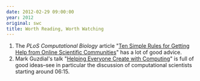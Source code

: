 ```yaml
---
date: 2012-02-29 09:00:00
year: 2012
original: swc
title: Worth Reading, Worth Watching
---
```

<ol>
<li>The <em>PLoS Computational Biology</em> article "<a href="http://www.ploscompbiol.org/article/info:doi%2F10.1371%2Fjournal.pcbi.1002202">Ten Simple Rules for Getting Help from Online Scientific Communities</a>" has a lot of good advice.</li>
<li>Mark Guzdial's talk "<a href="http://computinged.wordpress.com/2012/02/15/helping-everyone-create-with-computing-video-of-c5-talk/">Helping Everyone Create with Computing</a>" is full of good ideas–see in particular the discussion of computational scientists starting around 06:15.</li>
</ol>

